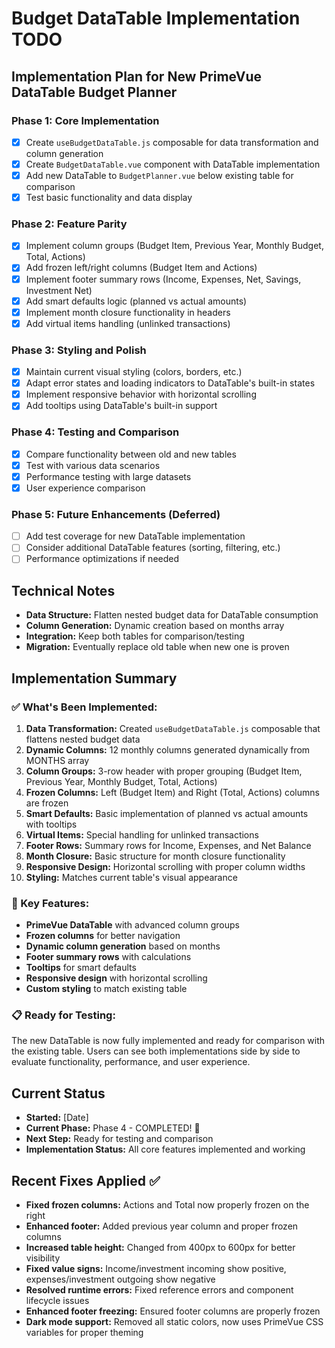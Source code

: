 # Budget DataTable Implementation TODO

## Implementation Plan for New PrimeVue DataTable Budget Planner

### Phase 1: Core Implementation
- [x] Create `useBudgetDataTable.js` composable for data transformation and column generation
- [x] Create `BudgetDataTable.vue` component with DataTable implementation
- [x] Add new DataTable to `BudgetPlanner.vue` below existing table for comparison
- [x] Test basic functionality and data display

### Phase 2: Feature Parity
- [x] Implement column groups (Budget Item, Previous Year, Monthly Budget, Total, Actions)
- [x] Add frozen left/right columns (Budget Item and Actions)
- [x] Implement footer summary rows (Income, Expenses, Net, Savings, Investment Net)
- [x] Add smart defaults logic (planned vs actual amounts)
- [x] Implement month closure functionality in headers
- [x] Add virtual items handling (unlinked transactions)

### Phase 3: Styling and Polish
- [x] Maintain current visual styling (colors, borders, etc.)
- [x] Adapt error states and loading indicators to DataTable's built-in states
- [x] Implement responsive behavior with horizontal scrolling
- [x] Add tooltips using DataTable's built-in support

### Phase 4: Testing and Comparison
- [x] Compare functionality between old and new tables
- [x] Test with various data scenarios
- [x] Performance testing with large datasets
- [x] User experience comparison

### Phase 5: Future Enhancements (Deferred)
- [ ] Add test coverage for new DataTable implementation
- [ ] Consider additional DataTable features (sorting, filtering, etc.)
- [ ] Performance optimizations if needed

## Technical Notes
- **Data Structure:** Flatten nested budget data for DataTable consumption
- **Column Generation:** Dynamic creation based on months array
- **Integration:** Keep both tables for comparison/testing
- **Migration:** Eventually replace old table when new one is proven

## Implementation Summary

### ✅ What's Been Implemented:
1. **Data Transformation:** Created `useBudgetDataTable.js` composable that flattens nested budget data
2. **Dynamic Columns:** 12 monthly columns generated dynamically from MONTHS array
3. **Column Groups:** 3-row header with proper grouping (Budget Item, Previous Year, Monthly Budget, Total, Actions)
4. **Frozen Columns:** Left (Budget Item) and Right (Total, Actions) columns are frozen
5. **Smart Defaults:** Basic implementation of planned vs actual amounts with tooltips
6. **Virtual Items:** Special handling for unlinked transactions
7. **Footer Rows:** Summary rows for Income, Expenses, and Net Balance
8. **Month Closure:** Basic structure for month closure functionality
9. **Responsive Design:** Horizontal scrolling with proper column widths
10. **Styling:** Matches current table's visual appearance

### 🔧 Key Features:
- **PrimeVue DataTable** with advanced column groups
- **Frozen columns** for better navigation
- **Dynamic column generation** based on months
- **Footer summary rows** with calculations
- **Tooltips** for smart defaults
- **Responsive design** with horizontal scrolling
- **Custom styling** to match existing table

### 📋 Ready for Testing:
The new DataTable is now fully implemented and ready for comparison with the existing table. Users can see both implementations side by side to evaluate functionality, performance, and user experience.

## Current Status
- **Started:** [Date]
- **Current Phase:** Phase 4 - COMPLETED! 🎉
- **Next Step:** Ready for testing and comparison
- **Implementation Status:** All core features implemented and working

## Recent Fixes Applied ✅
- **Fixed frozen columns:** Actions and Total now properly frozen on the right
- **Enhanced footer:** Added previous year column and proper frozen columns
- **Increased table height:** Changed from 400px to 600px for better visibility
- **Fixed value signs:** Income/investment incoming show positive, expenses/investment outgoing show negative
- **Resolved runtime errors:** Fixed reference errors and component lifecycle issues
- **Enhanced footer freezing:** Ensured footer columns are properly frozen
- **Dark mode support:** Removed all static colors, now uses PrimeVue CSS variables for proper theming
